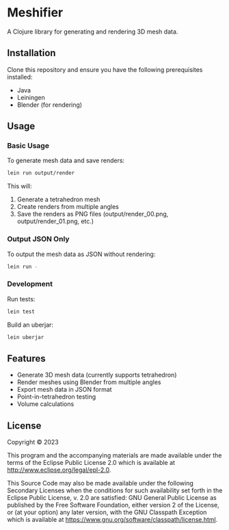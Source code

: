 # Meshifier

A Clojure library for generating and rendering 3D mesh data.

## Installation

Clone this repository and ensure you have the following prerequisites installed:
- Java
- Leiningen
- Blender (for rendering)

## Usage

### Basic Usage

To generate mesh data and save renders:

```bash
lein run output/render
```

This will:
1. Generate a tetrahedron mesh
2. Create renders from multiple angles
3. Save the renders as PNG files (output/render_00.png, output/render_01.png, etc.)

### Output JSON Only

To output the mesh data as JSON without rendering:

```bash
lein run -
```

### Development

Run tests:

```bash
lein test
```

Build an uberjar:

```bash
lein uberjar
```

## Features

- Generate 3D mesh data (currently supports tetrahedron)
- Render meshes using Blender from multiple angles
- Export mesh data in JSON format
- Point-in-tetrahedron testing
- Volume calculations

## License

Copyright © 2023

This program and the accompanying materials are made available under the
terms of the Eclipse Public License 2.0 which is available at
http://www.eclipse.org/legal/epl-2.0.

This Source Code may also be made available under the following Secondary
Licenses when the conditions for such availability set forth in the Eclipse
Public License, v. 2.0 are satisfied: GNU General Public License as published by
the Free Software Foundation, either version 2 of the License, or (at your
option) any later version, with the GNU Classpath Exception which is available
at https://www.gnu.org/software/classpath/license.html.